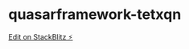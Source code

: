 # quasarframework-tetxqn

[Edit on StackBlitz ⚡️](https://stackblitz.com/edit/quasarframework-tetxqn)